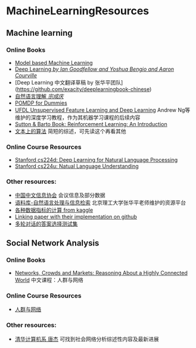 # MachineLearningResources
## Machine learning
### Online Books 
- [Model based Machine Learning](http://mbmlbook.com/toc.html)
- [Deep Learning *by Ian Goodfellow and Yoshua Bengio and Aaron Courville*](https://www.deeplearningbook.org/)
- [Deep Learning 中文翻译草稿 by 张华平团队] (https://github.com/exacity/deeplearningbook-chinese)
- [自然语言理解 *宗成庆*](http://www.nlpr.ia.ac.cn/cip/ZongReportandLecture/ReportandLectureIndex.htm)
- [POMDP for Dummies](http://www.pomdp.org/tutorial/)
- [UFDL Unsupervised Feature Learning and Deep Learning](http://deeplearning.stanford.edu/wiki/index.php/UFLDL_Tutorial) Andrew Ng等维护的深度学习教程，作为其机器学习课程的后续内容
- [Sutton & Barto Book: Reinforcement Learning: An Introduction](https://webdocs.cs.ualberta.ca/~sutton/book/the-book.html)
- [文本上的算法](https://github.com/yanxionglu/text_pdf) 简短的综述，可先读这个再看其他

### Online Course Resources
- [Stanford cs224d: Deep Learning for Natural Language Processing](http://cs224d.stanford.edu/syllabus.html)
- [Stanford cs224u: Natual Language Understanding](http://web.stanford.edu/class/cs224u/)

### Other resources:
- [中国中文信息协会](http://www.cipsc.org.cn/) 会议信息及部分数据
- [语料库-自然语言处理与信息检索](http://www.nlpir.org/?action-category-catid-28) 北京理工大学张华平老师维护的资源平台
- [各种数据指标的计算 from kaggle](https://www.kaggle.com/wiki/Metrics)
- [Linking paper with their implementation on github](http://www.gitxiv.com/)
- [多轮对话的答案选择测试集](https://github.com/MarkWuNLP/MultiTurnResponseSelection)

## Social Network Analysis
### Online Books
- [Networks, Crowds and Markets: Reasoning About a Highly Connected World](http://www.cs.cornell.edu/home/kleinber/networks-book/) 中文课程：人群与网络

### Online Course Resources
- [人群与网络](http://www.chinesemooc.org/mooc/4406)

### Other resources:
- [清华计算机系 唐杰](http://keg.cs.tsinghua.edu.cn/jietang/) 可找到社会网络分析综述性内容及最新进展
